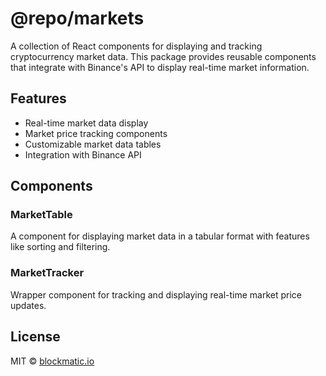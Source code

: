 # @repo/markets

A collection of React components for displaying and tracking cryptocurrency market data. This package provides reusable components that integrate with Binance's API to display real-time market information.

## Features

- Real-time market data display
- Market price tracking components
- Customizable market data tables
- Integration with Binance API

## Components

### MarketTable
A component for displaying market data in a tabular format with features like sorting and filtering.

### MarketTracker
Wrapper component for tracking and displaying real-time market price updates.

## License

MIT © [blockmatic.io](https://blockmatic.io)

